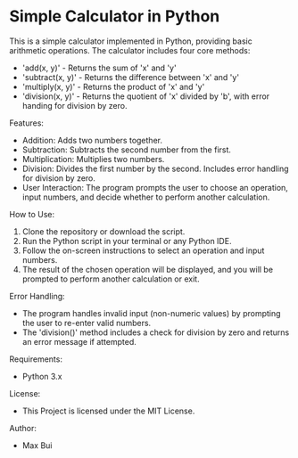 # Simple Calculator in Python
This is a simple calculator implemented in Python, providing basic arithmetic operations. The calculator includes four core methods:
 - 'add(x, y)' - Returns the sum of 'x' and 'y'
 - 'subtract(x, y)' - Returns the difference between 'x' and 'y'
 - 'multiply(x, y)' - Returns the product of 'x' and 'y'
 - 'division(x, y)' - Returns the quotient of 'x' divided by 'b', with error handing for division by zero.

Features:
 - Addition: Adds two numbers together.
 - Subtraction: Subtracts the second number from the first.
 - Multiplication: Multiplies two numbers.
 - Division: Divides the first number by the second. Includes error handling for division by zero.
 - User Interaction: The program prompts the user to choose an operation, input numbers, and decide whether to perform another calculation.

How to Use:
 1. Clone the repository or download the script.
 2. Run the Python script in your terminal or any Python IDE.
 3. Follow the on-screen instructions to select an operation and input numbers.
 4. The result of the chosen operation will be displayed, and you will be prompted to perform another calculation or exit.

Error Handling:
 - The program handles invalid input (non-numeric values) by prompting the user to re-enter valid numbers.
 - The 'division()' method includes a check for division by zero and returns an error message if attempted.

Requirements:
 - Python 3.x
   
License:
 - This Project is licensed under the MIT License.

Author:
 - Max Bui
